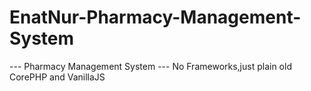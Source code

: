 # EnatNur-Pharmacy-Management-System

--- Pharmacy Management System ---
No Frameworks,just plain old CorePHP and VanillaJS

